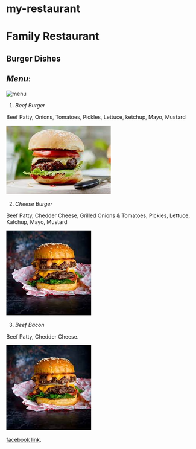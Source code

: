 # my-restaurant
# Family Restaurant
## Burger Dishes
## *Menu*:
![menu](https://www.chargerburger.com/wp-content/uploads/2019/09/charger-burger-menu.jpg)

 1. *Beef Burger*

 Beef Patty, Onions, Tomatoes, Pickles, Lettuce, ketchup, Mayo, Mustard


![](./y1.jpg)

 
 2. *Cheese Burger*

 Beef Patty, Chedder Cheese, Grilled Onions & Tomatoes, Pickles, Lettuce, Katchup, Mayo, Mustard


 
 ![](./y2.jpg)

 3. *Beef Bacon*

 Beef Patty, Chedder Cheese.


 ![](./y3'.jpg)





[facebook link](https://ar-ar.facebook.com/).


